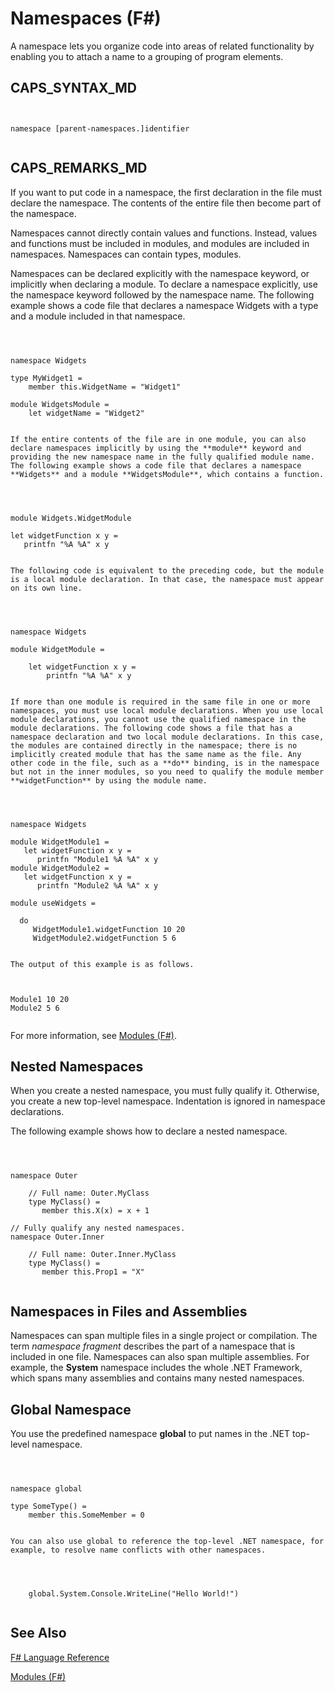 # Namespaces (F#)

A namespace lets you organize code into areas of related functionality by enabling you to attach a name to a grouping of program elements.


## CAPS_SYNTAX_MD



```


namespace [parent-namespaces.]identifier


```



## CAPS_REMARKS_MD
If you want to put code in a namespace, the first declaration in the file must declare the namespace. The contents of the entire file then become part of the namespace.

Namespaces cannot directly contain values and functions. Instead, values and functions must be included in modules, and modules are included in namespaces. Namespaces can contain types, modules.

Namespaces can be declared explicitly with the namespace keyword, or implicitly when declaring a module. To declare a namespace explicitly, use the namespace keyword followed by the namespace name. The following example shows a code file that declares a namespace Widgets with a type and a module included in that namespace.



```



namespace Widgets

type MyWidget1 =
    member this.WidgetName = "Widget1"

module WidgetsModule =
    let widgetName = "Widget2"


```



    If the entire contents of the file are in one module, you can also declare namespaces implicitly by using the **module** keyword and providing the new namespace name in the fully qualified module name. The following example shows a code file that declares a namespace **Widgets** and a module **WidgetsModule**, which contains a function.



```



module Widgets.WidgetModule

let widgetFunction x y =
   printfn "%A %A" x y


```



    The following code is equivalent to the preceding code, but the module is a local module declaration. In that case, the namespace must appear on its own line.



```



namespace Widgets

module WidgetModule =

    let widgetFunction x y =
        printfn "%A %A" x y


```



    If more than one module is required in the same file in one or more namespaces, you must use local module declarations. When you use local module declarations, you cannot use the qualified namespace in the module declarations. The following code shows a file that has a namespace declaration and two local module declarations. In this case, the modules are contained directly in the namespace; there is no implicitly created module that has the same name as the file. Any other code in the file, such as a **do** binding, is in the namespace but not in the inner modules, so you need to qualify the module member **widgetFunction** by using the module name.



```



namespace Widgets

module WidgetModule1 =
   let widgetFunction x y =
      printfn "Module1 %A %A" x y
module WidgetModule2 =
   let widgetFunction x y =
      printfn "Module2 %A %A" x y

module useWidgets =

  do
     WidgetModule1.widgetFunction 10 20
     WidgetModule2.widgetFunction 5 6


```



    The output of this example is as follows.




```


Module1 10 20
Module2 5 6


```


For more information, see [Modules &#40;F&#35;&#41;](Modules+%28F%23%29.md).


## Nested Namespaces
When you create a nested namespace, you must fully qualify it. Otherwise, you create a new top-level namespace. Indentation is ignored in namespace declarations.

The following example shows how to declare a nested namespace.



```



namespace Outer

    // Full name: Outer.MyClass
    type MyClass() =
       member this.X(x) = x + 1

// Fully qualify any nested namespaces.
namespace Outer.Inner

    // Full name: Outer.Inner.MyClass
    type MyClass() =
       member this.Prop1 = "X"


```



    
## Namespaces in Files and Assemblies
Namespaces can span multiple files in a single project or compilation. The term *namespace fragment* describes the part of a namespace that is included in one file. Namespaces can also span multiple assemblies. For example, the **System** namespace includes the whole .NET Framework, which spans many assemblies and contains many nested namespaces.


## Global Namespace
You use the predefined namespace **global** to put names in the .NET top-level namespace.



```



namespace global

type SomeType() =
    member this.SomeMember = 0


```



    You can also use global to reference the top-level .NET namespace, for example, to resolve name conflicts with other namespaces.



```



    global.System.Console.WriteLine("Hello World!")


```



    
## See Also
[F&#35; Language Reference](F%23+Language+Reference.md)

[Modules &#40;F&#35;&#41;](Modules+%28F%23%29.md)

